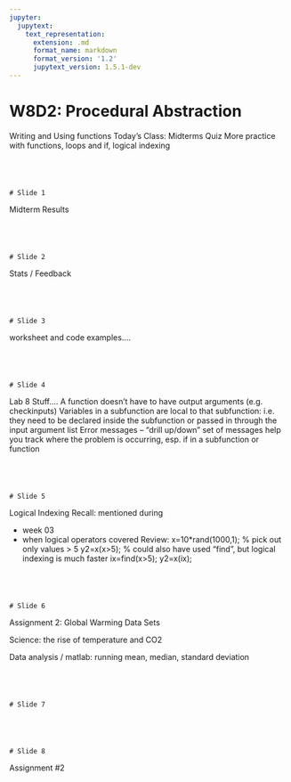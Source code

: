```yaml
---
jupyter:
  jupytext:
    text_representation:
      extension: .md
      format_name: markdown
      format_version: '1.2'
      jupytext_version: 1.5.1-dev
---
```



# W8D2: Procedural Abstraction
Writing and Using functions
Today’s Class:
Midterms
Quiz
More practice with functions, loops and if, logical indexing

```




# Slide 1
```

Midterm Results

```




# Slide 2
```

Stats / Feedback

```




# Slide 3
```

worksheet and code examples….

```




# Slide 4
```

Lab 8 Stuff….
A function doesn’t have to have output arguments (e.g. checkinputs)
Variables in a subfunction are local to that subfunction: i.e. they need to be declared inside the subfunction or passed in through the input argument list
Error messages – “drill up/down” set of messages help you track where the problem is occurring, esp. if in a subfunction or function

```




# Slide 5
```

Logical Indexing
Recall:  mentioned during
- week 03
- when logical operators covered
Review:
x=10*rand(1000,1);
% pick out only values > 5
y2=x(x>5);
% could also have used “find”, but logical indexing is much faster
ix=find(x>5);
y2=x(ix);

```




# Slide 6
```

Assignment 2: Global Warming Data Sets

Science: the rise of temperature and CO2

Data analysis / matlab:  running mean, median, standard deviation

```




# Slide 7
```



```




# Slide 8
```

Assignment #2

```

